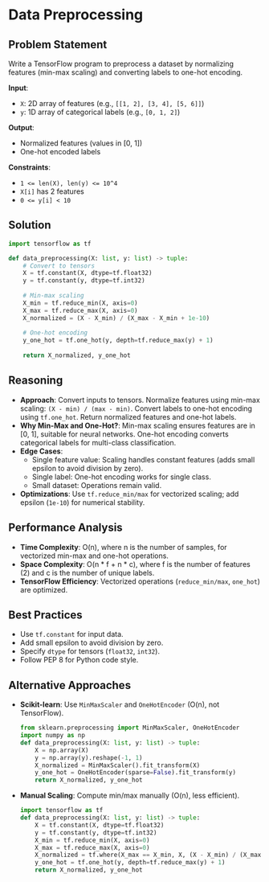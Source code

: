 # Data Preprocessing

## Problem Statement
Write a TensorFlow program to preprocess a dataset by normalizing features (min-max scaling) and converting labels to one-hot encoding.

**Input**:
- `X`: 2D array of features (e.g., `[[1, 2], [3, 4], [5, 6]]`)
- `y`: 1D array of categorical labels (e.g., `[0, 1, 2]`)

**Output**:
- Normalized features (values in [0, 1])
- One-hot encoded labels

**Constraints**:
- `1 <= len(X), len(y) <= 10^4`
- `X[i]` has 2 features
- `0 <= y[i] < 10`

## Solution
```python
import tensorflow as tf

def data_preprocessing(X: list, y: list) -> tuple:
    # Convert to tensors
    X = tf.constant(X, dtype=tf.float32)
    y = tf.constant(y, dtype=tf.int32)
    
    # Min-max scaling
    X_min = tf.reduce_min(X, axis=0)
    X_max = tf.reduce_max(X, axis=0)
    X_normalized = (X - X_min) / (X_max - X_min + 1e-10)
    
    # One-hot encoding
    y_one_hot = tf.one_hot(y, depth=tf.reduce_max(y) + 1)
    
    return X_normalized, y_one_hot
```

## Reasoning
- **Approach**: Convert inputs to tensors. Normalize features using min-max scaling: `(X - min) / (max - min)`. Convert labels to one-hot encoding using `tf.one_hot`. Return normalized features and one-hot labels.
- **Why Min-Max and One-Hot?**: Min-max scaling ensures features are in [0, 1], suitable for neural networks. One-hot encoding converts categorical labels for multi-class classification.
- **Edge Cases**:
  - Single feature value: Scaling handles constant features (adds small epsilon to avoid division by zero).
  - Single label: One-hot encoding works for single class.
  - Small dataset: Operations remain valid.
- **Optimizations**: Use `tf.reduce_min/max` for vectorized scaling; add epsilon (`1e-10`) for numerical stability.

## Performance Analysis
- **Time Complexity**: O(n), where n is the number of samples, for vectorized min-max and one-hot operations.
- **Space Complexity**: O(n * f + n * c), where f is the number of features (2) and c is the number of unique labels.
- **TensorFlow Efficiency**: Vectorized operations (`reduce_min/max`, `one_hot`) are optimized.

## Best Practices
- Use `tf.constant` for input data.
- Add small epsilon to avoid division by zero.
- Specify `dtype` for tensors (`float32`, `int32`).
- Follow PEP 8 for Python code style.

## Alternative Approaches
- **Scikit-learn**: Use `MinMaxScaler` and `OneHotEncoder` (O(n), not TensorFlow).
  ```python
  from sklearn.preprocessing import MinMaxScaler, OneHotEncoder
  import numpy as np
  def data_preprocessing(X: list, y: list) -> tuple:
      X = np.array(X)
      y = np.array(y).reshape(-1, 1)
      X_normalized = MinMaxScaler().fit_transform(X)
      y_one_hot = OneHotEncoder(sparse=False).fit_transform(y)
      return X_normalized, y_one_hot
  ```
- **Manual Scaling**: Compute min/max manually (O(n), less efficient).
  ```python
  import tensorflow as tf
  def data_preprocessing(X: list, y: list) -> tuple:
      X = tf.constant(X, dtype=tf.float32)
      y = tf.constant(y, dtype=tf.int32)
      X_min = tf.reduce_min(X, axis=0)
      X_max = tf.reduce_max(X, axis=0)
      X_normalized = tf.where(X_max == X_min, X, (X - X_min) / (X_max - X_min))
      y_one_hot = tf.one_hot(y, depth=tf.reduce_max(y) + 1)
      return X_normalized, y_one_hot
  ```